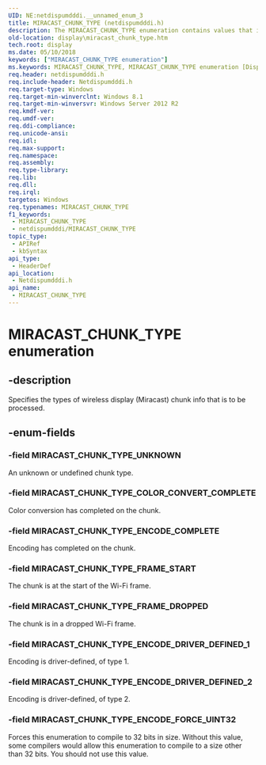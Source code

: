 ```yaml
---
UID: NE:netdispumdddi.__unnamed_enum_3
title: MIRACAST_CHUNK_TYPE (netdispumdddi.h)
description: The MIRACAST_CHUNK_TYPE enumeration contains values that indicate the types of wireless display (Miracast) chunk info that is to be processed.
old-location: display\miracast_chunk_type.htm
tech.root: display
ms.date: 05/10/2018
keywords: ["MIRACAST_CHUNK_TYPE enumeration"]
ms.keywords: MIRACAST_CHUNK_TYPE, MIRACAST_CHUNK_TYPE enumeration [Display Devices], MIRACAST_CHUNK_TYPE_COLOR_CONVERT_COMPLETE, MIRACAST_CHUNK_TYPE_ENCODE_COMPLETE, MIRACAST_CHUNK_TYPE_ENCODE_DRIVER_DEFINED_1, MIRACAST_CHUNK_TYPE_ENCODE_DRIVER_DEFINED_2, MIRACAST_CHUNK_TYPE_ENCODE_FORCE_UINT32, MIRACAST_CHUNK_TYPE_FRAME_DROPPED, MIRACAST_CHUNK_TYPE_FRAME_START, MIRACAST_CHUNK_TYPE_UNKNOWN, display.miracast_chunk_type, netdispumdddi/MIRACAST_CHUNK_TYPE, netdispumdddi/MIRACAST_CHUNK_TYPE_COLOR_CONVERT_COMPLETE, netdispumdddi/MIRACAST_CHUNK_TYPE_ENCODE_COMPLETE, netdispumdddi/MIRACAST_CHUNK_TYPE_ENCODE_DRIVER_DEFINED_1, netdispumdddi/MIRACAST_CHUNK_TYPE_ENCODE_DRIVER_DEFINED_2, netdispumdddi/MIRACAST_CHUNK_TYPE_ENCODE_FORCE_UINT32, netdispumdddi/MIRACAST_CHUNK_TYPE_FRAME_DROPPED, netdispumdddi/MIRACAST_CHUNK_TYPE_FRAME_START, netdispumdddi/MIRACAST_CHUNK_TYPE_UNKNOWN
req.header: netdispumdddi.h
req.include-header: Netdispumdddi.h
req.target-type: Windows
req.target-min-winverclnt: Windows 8.1
req.target-min-winversvr: Windows Server 2012 R2
req.kmdf-ver: 
req.umdf-ver: 
req.ddi-compliance: 
req.unicode-ansi: 
req.idl: 
req.max-support: 
req.namespace: 
req.assembly: 
req.type-library: 
req.lib: 
req.dll: 
req.irql: 
targetos: Windows
req.typenames: MIRACAST_CHUNK_TYPE
f1_keywords:
 - MIRACAST_CHUNK_TYPE
 - netdispumdddi/MIRACAST_CHUNK_TYPE
topic_type:
 - APIRef
 - kbSyntax
api_type:
 - HeaderDef
api_location:
 - Netdispumdddi.h
api_name:
 - MIRACAST_CHUNK_TYPE
---
```


# MIRACAST_CHUNK_TYPE enumeration


## -description

Specifies the types of wireless display (Miracast) chunk info that is to be processed.

## -enum-fields

### -field MIRACAST_CHUNK_TYPE_UNKNOWN

An unknown or undefined chunk type.

### -field MIRACAST_CHUNK_TYPE_COLOR_CONVERT_COMPLETE

Color conversion has completed on the chunk.

### -field MIRACAST_CHUNK_TYPE_ENCODE_COMPLETE

Encoding has completed on the chunk.

### -field MIRACAST_CHUNK_TYPE_FRAME_START

The chunk is at the start of the Wi-Fi frame.

### -field MIRACAST_CHUNK_TYPE_FRAME_DROPPED

The chunk is in a dropped Wi-Fi frame.

### -field MIRACAST_CHUNK_TYPE_ENCODE_DRIVER_DEFINED_1

Encoding is driver-defined, of type 1.

### -field MIRACAST_CHUNK_TYPE_ENCODE_DRIVER_DEFINED_2

Encoding is driver-defined, of type 2.

### -field MIRACAST_CHUNK_TYPE_ENCODE_FORCE_UINT32

Forces this enumeration to compile to 32 bits in size. Without this value, some compilers would allow this enumeration to compile to a size other than 32 bits. You should not use this value.


